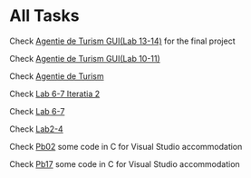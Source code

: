 # All Tasks
Check [Agentie de Turism GUI(Lab 13-14)](https://github.com/Leonard1403/University/tree/master/An1/Sem2/Programare%20Orientata%20pe%20Obiect/Teme/Agentie%20de%20Turism%20GUI(Lab%2013-14)) for the final project

Check [Agentie de Turism GUI(Lab 10-11)](https://github.com/Leonard1403/University/tree/master/An1/Sem2/Programare%20Orientata%20pe%20Obiect/Teme/Agentie%20de%20Turism%20GUI(Lab%2013-14)) 

Check [Agentie de Turism](https://github.com/Leonard1403/University/tree/master/An1/Sem2/Programare%20Orientata%20pe%20Obiect/Teme/Agentie%20de%20turism)

Check [Lab 6-7 Iteratia 2](https://github.com/Leonard1403/University/tree/master/An1/Sem2/Programare%20Orientata%20pe%20Obiect/Teme/Lab%206-7%20Iteratia%202)

Check [Lab 6-7](https://github.com/Leonard1403/University/tree/master/An1/Sem2/Programare%20Orientata%20pe%20Obiect/Teme/Lab%206-7)

Check [Lab2-4](https://github.com/Leonard1403/University/tree/master/An1/Sem2/Programare%20Orientata%20pe%20Obiect/Teme/Lab2-4)

Check [Pb02](https://github.com/Leonard1403/University/tree/master/An1/Sem2/Programare%20Orientata%20pe%20Obiect/Teme/Pb02) some code in C for Visual Studio accommodation

Check [Pb17](https://github.com/Leonard1403/University/tree/master/An1/Sem2/Programare%20Orientata%20pe%20Obiect/Teme/Pb17) some code in C for Visual Studio accommodation